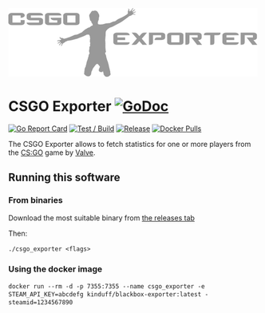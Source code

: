 ![](extra/logo.png)

# CSGO Exporter [![GoDoc](https://godoc.org/github.com/kinduff/csgo_exporter?status.svg)][godoc]

[![Go Report Card](https://goreportcard.com/badge/github.com/kinduff/csgo_exporter)][goreport]
[![Test / Build](https://github.com/kinduff/csgo_exporter/actions/workflows/ci.yml/badge.svg?branch=master)][workflow-c]
[![Release](https://github.com/kinduff/csgo_exporter/actions/workflows/release.yml/badge.svg)][workflow-r]
[![Docker Pulls](https://img.shields.io/docker/pulls/kinduff/csgo_exporter.svg?maxAge=604800)][dockerhub]

The CSGO Exporter allows to fetch statistics for one or more players from the [CS:GO](https://store.steampowered.com/app/730/CounterStrike_Global_Offensive/) game by [Valve](https://www.valvesoftware.com/en/).

## Running this software

### From binaries

Download the most suitable binary from [the releases tab](https://github.com/kinduff/csgo_exporter/releases)

Then:

```shell
./csgo_exporter <flags>
```

### Using the docker image

```shell
docker run --rm -d -p 7355:7355 --name csgo_exporter -e STEAM_API_KEY=abcdefg kinduff/blackbox-exporter:latest -steamid=1234567890
```

[godoc]: https://godoc.org/github.com/kinduff/csgo_exporter
[goreport]: https://goreportcard.com/report/github.com/gustavo-iniguez-goya/opensnitch
[workflow-c]: https://github.com/kinduff/csgo_exporter/actions/workflows/ci.yml
[workflow-r]: https://github.com/kinduff/csgo_exporter/actions/workflows/release.yml
[dockerhub]: https://hub.docker.com/r/kinduff/csgo_exporter

